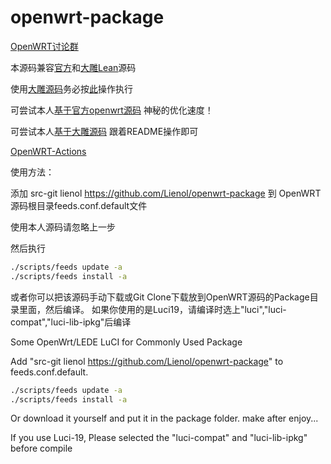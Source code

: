 # openwrt-package

[OpenWRT讨论群](https://t.me/joinchat/IUAfG09LxGyUlfBz8YZNWA)

本源码兼容[官方](https://github.com/openwrt/openwrt)和[大雕Lean](https://github.com/coolsnowwolf/lede)源码

使用[大雕源码](https://github.com/coolsnowwolf/lede)务必按[此](https://github.com/Lienol/openwrt-package/issues/54#issuecomment-562859266)操作执行 

可尝试本人[基于官方openwrt源码](https://github.com/Lienol/openwrt) 神秘的优化速度！

可尝试本人[基于大雕源码](https://github.com/Lienol/openwrt/tree/dev-lean-lede) 跟着README操作即可

[OpenWRT-Actions](https://github.com/Lienol/openwrt-actions/actions)

使用方法：

添加 src-git lienol https://github.com/Lienol/openwrt-package 到 OpenWRT源码根目录feeds.conf.default文件

使用本人源码请忽略上一步

然后执行
```bash
./scripts/feeds update -a
./scripts/feeds install -a
```
或者你可以把该源码手动下载或Git Clone下载放到OpenWRT源码的Package目录里面，然后编译。
如果你使用的是Luci19，请编译时选上"luci","luci-compat","luci-lib-ipkg"后编译


Some OpenWrt/LEDE LuCI for Commonly Used Package

Add "src-git lienol https://github.com/Lienol/openwrt-package" to feeds.conf.default.

```bash
./scripts/feeds update -a
./scripts/feeds install -a
```

Or download it yourself and put it in the package folder.
make after enjoy...

If you use Luci-19, Please selected the "luci-compat" and "luci-lib-ipkg" before compile

